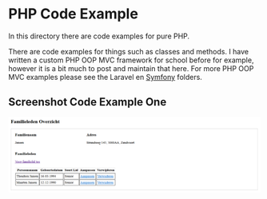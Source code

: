 
# PHP Code Example

In this directory there are code examples for pure PHP.

There are code examples for things such as classes and methods. 
I have written a custom PHP OOP MVC framework for school before for example, however it is a bit much
to post and maintain that here. For more PHP OOP MVC examples please see the Laravel en [Symfony](https://github.com/CodezPoet/code_examples/tree/main/symfony) folders. 

## Screenshot Code Example One

![screenshot of code example](https://github.com/CodezPoet/code_examples/blob/main/php/familieleden_overzicht_screenshot.png)
